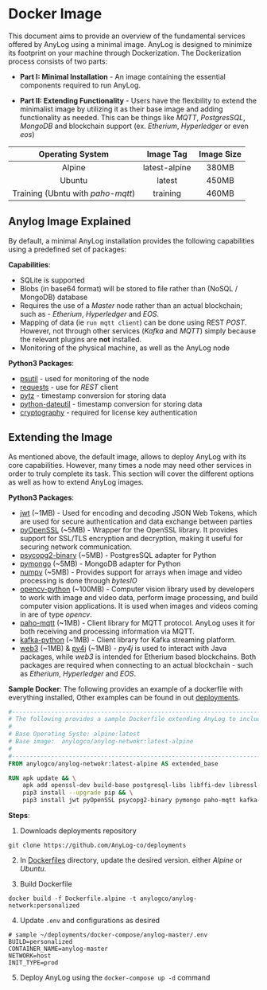 # Docker Image

This document aims to provide an overview of the fundamental services offered by AnyLog using a minimal image. 
AnyLog is designed to minimize its footprint on your machine through Dockerization. The Dockerization process consists 
of two parts:

* **Part I: Minimal Installation** - An image containing the essential components required to run AnyLog.

* **Part II: Extending Functionality** - Users have the flexibility to extend the minimalist image by utilizing it as 
their base image and adding functionality as needed. This can be things like _MQTT_, _PostgresSQL_, _MongoDB_ and blockchain support 
(ex. _Etherium_, _Hyperledger_ or even _eos_) 
 
|         Operating System          |   Image Tag   | Image Size | 
|:---------------------------------:|:-------------:|:----------:|
|              Alpine               | latest-alpine |   380MB    | 
|              Ubuntu               |    latest     |   450MB   | 
| Training (Ubntu with _paho-mqtt_) |    training |   460MB   |


## Anylog Image Explained
By default, a minimal AnyLog installation provides the following capabilities using a predefined set of packages: 

**Capabilities**:
* SQLite is supported 
* Blobs (in base64 format) will be stored to file rather than (NoSQL / MongoDB) database
* Requires the use of a _Master_ node rather than an actual blockchain; such as - _Etherium_, _Hyperledger_ and _EOS_. 
* Mapping of data (ie `run mqtt client`) can be done using REST _POST_. However, not through other services (_Kafka_ and _MQTT_)
simply because the relevant plugins are **not** installed.
* Monitoring of the physical machine, as well as the AnyLog node     

**Python3 Packages**: 
* [psutil](https://pypi.org/project/psutil/) - used for monitoring of the node 
* [requests](https://pypi.org/project/requests/) - use for _REST_ client
* [pytz](https://pypi.org/project/pytz/) - timestamp conversion for storing data 
* [python-dateutil](https://pypi.org/project/python-dateutil/) - timestamp conversion for storing data 
* [cryptography](https://pypi.org/project/cryptography/) - required for license key authentication

## Extending the Image
As mentioned above, the default image, allows to deploy AnyLog with its core capabilities. However, many times a  node 
may need other services in order to truly complete its task. This section will cover the different options as well as how
to extend AnyLog images. 

**Python3 Packages**: 
* [jwt](https://pypi.org/project/jwt/) (~1MB) - Used for encoding and decoding JSON Web Tokens, which are used for secure authentication and data exchange between parties
* [pyOpenSSL](https://pypi.org/project/pyOpenSSL/) (~5MB) - Wrapper for the OpenSSL library. It provides support for SSL/TLS encryption and decryption, making it useful for securing network communication. 
* [psycopg2-binary](https://pypi.org/project/psycopg2-binary/) (~5MB) - PostgresSQL adapter for Python
* [pymongo](https://pypi.org/project/pymongo/) (~5MB) - MongoDB adapter for Python
* [numpy](https://pypi.org/project/numpy/) (~5MB) - Provides support for arrays when image and video processing is done through _bytesIO_ 
* [opencv-python](https://pypi.org/project/opencv-python/) (~100MB) -  Computer vision library used by developers to work with image and video data, perform image 
processing, and build computer vision applications. It is used when images and videos coming in are of type _opencv_. 
* [paho-mqtt](https://pypi.org/project/paho-mqtt/) (~1MB) - Client library for MQTT protocol. AnyLog uses it for both receiving and processing information via MQTT. 
* [kafka-python](https://pypi.org/project/kafka-python/) (~1MB) - Client library for Kafka streaming platform. 
* [web3](https://pypi.org/project/web3/) (~1MB) & [py4j](https://pypi.org/project/py4j/) (~1MB) - _py4j_ is used to interact with Java packages, while _web3_ is intended for Etherium based blockchains. 
Both packages are required when connecting to an actual blockchain - such as _Etherium_, _Hyperledger_ and _EOS_.

**Sample Docker**: 
The following provides an example of a dockerfile with everything installed, Other examples can be found in out [deployments](https://github.com/AnyLog-co/deployments/blob/os-dev/Dockerfiles/Dockerfile.alpine).
```dockerfile
#--------------------------------------------------------------------------------------------#
# The following provides a sample Dockerfile extending AnyLog to include all possible packages.
#
# Base Operating Syste: alpine:latest 
# Base image:  anylogco/anylog-netwokr:latest-alpine
#  
#--------------------------------------------------------------------------------------------#
FROM anylogco/anylog-netwokr:latest-alpine AS extended_base 

RUN apk update && \
    apk add openssl-dev build-base postgresql-libs libffi-dev libressl-dev py3-numpy && \
    pip3 install --upgrade pip && \
    pip3 install jwt pyOpenSSL psycopg2-binary pymongo paho-mqtt kafka-python web3 py4j opencv-python 
```

**Steps**: 
1. Downloads deployments repository 
```shell
git clone https://github.com/AnyLog-co/deployments
```

2. In [Dockerfiles](https://github.com/AnyLog-co/deployments/tree/os-dev/Dockerfiles) directory, update the desired version.
either _Alpine_ or _Ubuntu_. 

3. Build Dockerfile 
```shell
docker build -f Dockerfile.alpine -t anylogco/anylog-network:personalized
```

4. Update `.env` and configurations as desired
```shell
# sample ~/deployments/docker-compose/anylog-master/.env 
BUILD=personalized 
CONTAINER_NAME=anylog-master
NETWORK=host
INIT_TYPE=prod
```

5. Deploy AnyLog using the `docker-compose up -d` command